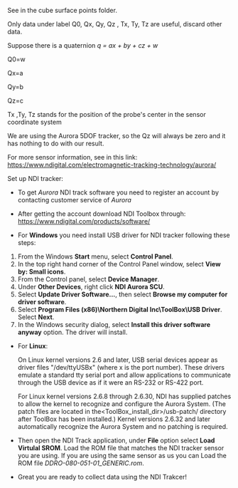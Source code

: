 See in the cube surface points folder.

Only data under label Q0, Qx, Qy, Qz , Tx, Ty, Tz are useful, discard other data.

Suppose there is a quaternion *q = ax + by + cz + w*

Q0=w

Qx=a

Qy=b

Qz=c

Tx ,Ty, Tz stands for the position of the probe's center in the sensor coordinate system

We are using the Aurora 5DOF tracker, so the Qz will always be zero and it has nothing to do with our result. 

For more sensor information, see in this link: https://www.ndigital.com/electromagnetic-tracking-technology/aurora/



Set up NDI tracker:

* To get *Aurora* NDI track software you need to register an account by contacting customer service of *Aurora*

* After getting the account download NDI Toolbox through: https://www.ndigital.com/products/software/

* For **Windows** you need install USB driver for NDI tracker following these steps:

1. From the Windows **Start** menu, select **Control Panel**.
2. In the top right hand corner of the Control Panel window, select **View by: Small icons**.
3. From the Control panel, select **Device Manager**.
4. Under **Other Devices**, right click **NDI Aurora SCU**.
5. Select **Update Driver Software...**, then select **Browse my computer for driver software**.
6. Select **Program Files (x86)\Northern Digital Inc\ToolBox\USB Driver**. Select **Next**.
7. In the Windows security dialog, select **Install this driver software anyway** option. The driver will install.

* For **Linux**: 

  On Linux kernel versions 2.6 and later, USB serial devices appear as driver files "/dev/ttyUSBx" (where x is the port number). These drivers emulate a standard tty serial port and allow applications to communicate through the USB device as if it were an RS-232 or RS-422 port.

  For Linux kernel versions 2.6.8 through 2.6.30, NDI has supplied patches to allow the kernel to recognize and configure the Aurora System. (The patch files are located in the<ToolBox_install_dir>/usb-patch/ directory after ToolBox has been installed.) Kernel versions 2.6.32 and later automatically recognize the Aurora System and no patching is required.

* Then open the NDI Track application, under **File** option select **Load Virtulal SROM**. Load the ROM file that matches the NDI tracker sensor you are using. If you are using the same sensor as us you can Load the ROM file *DDRO-080-051-01_GENERIC.rom*.

* Great you are ready to collect data using the NDI Trakcer!

